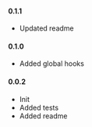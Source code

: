 #### 0.1.1
 * Updated readme

#### 0.1.0
 * Added global hooks

#### 0.0.2
 * Init
 * Added tests
 * Added readme